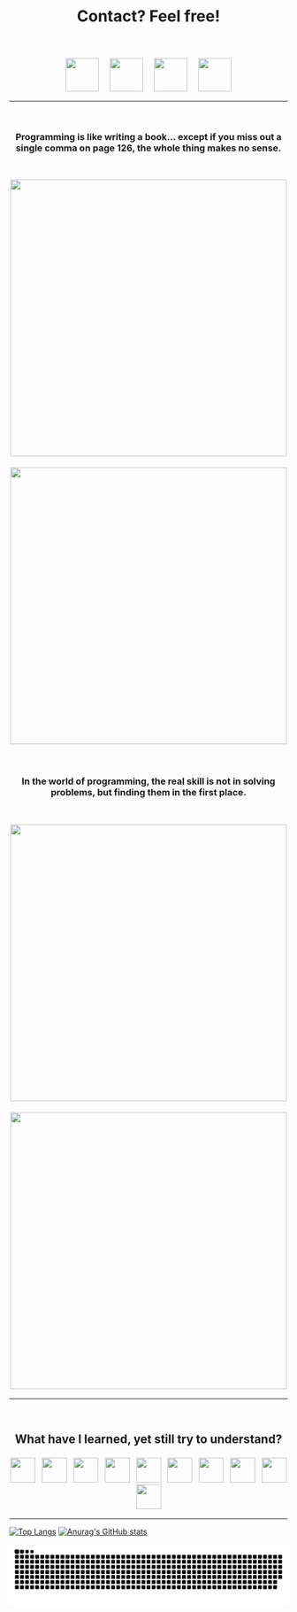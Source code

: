 <!---
<br>

<p align="center">
  <img src="https://capsule-render.vercel.app/api?type=wave&height=280&color=gradient&text=Look%20Who's%20Here!&fontColor=ffffff&fontSize=90&animation=blink&theme=cobalt&desc=You're%20not%20lost,%20are%20you?&reversal=false"/>
</p>
--->
# <p align="center"><b>Contact? Feel free!</b></p>

<br>

<p align="center" style="font-size:5;">
  <a href="https://discord.com/users/opexx."><img src="https://github.com/blazejzj/blazejzj/assets/142219617/a2a36596-7ce5-4ede-8cb5-62cae30602e3" height="60" width="60"/></a> &nbsp; &nbsp;
  <a href="#"><img src="https://github.com/blazejzj/blazejzj/assets/142219617/86d0cc72-1d2a-4c52-b908-19115dde8fa1" height="60" width="60"/></a> &nbsp; &nbsp;
  <a href="#"><img src="https://github.com/blazejzj/blazejzj/assets/142219617/c6ea4fdd-ced3-42f0-ab47-f635dcebff3c" height="60" width="60"/></a> &nbsp; &nbsp;
  <a href="#"><img src="https://github.com/blazejzj/blazejzj/assets/142219617/b4c17b3d-6dce-41a1-af62-4d3b270d5539" height="60" width="60"/></a>
</p>


---

<br>

### <p align="center"><b>Programming is like writing a book... except if you miss out a single comma on page 126, the whole thing makes no sense.</b></p>

<br>

<p align="center">
  <img src="https://github.com/blazejzj/blazejzj/assets/142219617/b10da9c5-7a5e-4f8e-8d06-a7266755102a" height="500" width="500"/> &nbsp; &nbsp;
  <img src="https://github.com/blazejzj/blazejzj/assets/142219617/1b8e78c0-6107-46b2-ad4a-e3ba76bfd532" height="500" width="500"/>
</p>

<br>

### <p align="center"><b>In the world of programming, the real skill is not in solving problems, but finding them in the first place.</b></p>

<br>

<p align="center">
  <img src="https://github.com/blazejzj/blazejzj/assets/142219617/e2286566-c10e-4028-b1cb-7d607d9d04df" height="500" width="500"/> &nbsp; &nbsp;
  <img src="https://github.com/blazejzj/blazejzj/assets/142219617/4099a733-49e0-4359-8b55-1bbd8c0bd5d1" height="500" width="500"/>
</p>

---

<br>

## <p align="center"><b>What have I learned, yet still try to understand?</b></p>

<div align="center">
  <p>
    <img src="https://cdn.jsdelivr.net/gh/devicons/devicon@latest/icons/python/python-original.svg" width="45" height="45"/> &nbsp;
    <img src="https://cdn.jsdelivr.net/gh/devicons/devicon@latest/icons/java/java-original.svg" width="45" height="45"/> &nbsp;
    <img src="https://cdn.jsdelivr.net/gh/devicons/devicon@latest/icons/mysql/mysql-plain-wordmark.svg" width="45" height="45"/> &nbsp;
    <img src="https://cdn.jsdelivr.net/gh/devicons/devicon@latest/icons/vscode/vscode-original.svg" width="45" height="45"/> &nbsp;
    <img src="https://cdn.jsdelivr.net/gh/devicons/devicon@latest/icons/css3/css3-original.svg" width="45" height="45"/> &nbsp; 
    <img src="https://cdn.jsdelivr.net/gh/devicons/devicon@latest/icons/html5/html5-original.svg" width="45" height="45"/> &nbsp; 
    <img src="https://cdn.jsdelivr.net/gh/devicons/devicon@latest/icons/sass/sass-original.svg" width="45" height="45"/> &nbsp;
    <img src="https://cdn.jsdelivr.net/gh/devicons/devicon@latest/icons/jetbrains/jetbrains-original.svg" width="45" height="45"/> &nbsp; 
    <img src="https://cdn.jsdelivr.net/gh/devicons/devicon@latest/icons/visualstudio/visualstudio-original.svg" width="45" height="45"/> &nbsp;
    <img src="https://github.com/blazejzj/blazejzj/assets/142219617/01a2d1aa-2a5c-4a58-9af4-a97ae16731ef" width="45" height="45"/> &nbsp;
  </p>
</div>


---

[![Top Langs](https://github-readme-stats.vercel.app/api/top-langs/?username=blazejzj&layout=donut&langs_count=6&theme=cobalt)](https://github.com/anuraghazra/github-readme-stats)
[![Anurag's GitHub stats](https://github-readme-stats.vercel.app/api?username=blazejzj&theme=cobalt)](https://github.com/blazejzj/github-readme-stats)
<br>

<picture>
  <source media="(prefers-color-scheme: dark)" srcset="https://raw.githubusercontent.com/platane/platane/output/github-contribution-grid-snake-dark.svg">
  <source media="(prefers-color-scheme: light)" srcset="https://raw.githubusercontent.com/platane/platane/output/github-contribution-grid-snake.svg">
  <img alt="github contribution grid snake animation" src="https://raw.githubusercontent.com/platane/platane/output/github-contribution-grid-snake.svg">
</picture>

